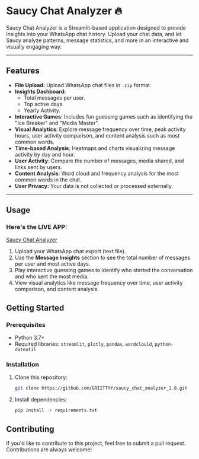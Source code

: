 # Saucy Chat Analyzer 🔥

Saucy Chat Analyzer is a Streamlit-based application designed to provide insights into your WhatsApp chat history. Upload your chat data, and let Saucy analyze patterns, message statistics, and more in an interactive and visually engaging way.

---

## Features
- **File Upload:** Upload WhatsApp chat files in `.zip` format.
- **Insights Dashboard:**
  - Total messages per user.
  - Top active days
  - Yearly Activity.
 - **Interactive Games**: Includes fun guessing games such as identifying the "Ice Breaker" and "Media Master".
- **Visual Analytics**: Explore message frequency over time, peak activity hours, user activity comparison, and content analysis such as most common words.
- **Time-based Analysis**: Heatmaps and charts visualizing message activity by day and hour.
- **User Activity**: Compare the number of messages, media shared, and links sent by users.
- **Content Analysis**: Word cloud and frequency analysis for the most common words in the chat.
- **User Privacy:** Your data is not collected or processed externally.

---

## Usage
### Here's the LIVE APP:
[Saucy Chat Analyzer](https://saucychatanalyzer.streamlit.app)

1. Upload your WhatsApp chat export (text file).
2. Use the **Message Insights** section to see the total number of messages per user and most active days.
3. Play interactive guessing games to identify who started the conversation and who sent the most media.
4. View visual analytics like message frequency over time, user activity comparison, and content analysis.


## Getting Started


### Prerequisites

- Python 3.7+
- Required libraries: `streamlit`, `plotly`, `pandas`, `wordclould`, `python-dateutil`


### Installation
1. Clone this repository:
   ```bash
   git clone https://github.com/GRIITTYY/saucy_chat_analyzer_1.0.git
   ```
2. Install dependencies:
   ```bash
   pip install -r requirements.txt
   ```


## Contributing
If you'd like to contribute to this project, feel free to submit a pull request. Contributions are always welcome!